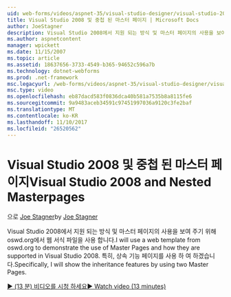 ```yaml
---
uid: web-forms/videos/aspnet-35/visual-studio-designer/visual-studio-2008-and-nested-masterpages
title: Visual Studio 2008 및 중첩 된 마스터 페이지 | Microsoft Docs
author: JoeStagner
description: Visual Studio 2008에서 지원 되는 방식 및 마스터 페이지의 사용을 보여 주기 위해 oswd.org에서 웹 서식 파일을 사용 합니다. 특히, th 살펴보겠습니다...
ms.author: aspnetcontent
manager: wpickett
ms.date: 11/15/2007
ms.topic: article
ms.assetid: 18637656-3733-4549-b365-94652c596a7b
ms.technology: dotnet-webforms
ms.prod: .net-framework
msc.legacyurl: /web-forms/videos/aspnet-35/visual-studio-designer/visual-studio-2008-and-nested-masterpages
msc.type: video
ms.openlocfilehash: eb87dacd583f0836dca40b581a7535b8a8115fe6
ms.sourcegitcommit: 9a9483aceb34591c97451997036a9120c3fe2baf
ms.translationtype: MT
ms.contentlocale: ko-KR
ms.lasthandoff: 11/10/2017
ms.locfileid: "26520562"
---
```

<a name="visual-studio-2008-and-nested-masterpages"></a><span data-ttu-id="78673-104">Visual Studio 2008 및 중첩 된 마스터 페이지</span><span class="sxs-lookup"><span data-stu-id="78673-104">Visual Studio 2008 and Nested Masterpages</span></span>
====================
<span data-ttu-id="78673-105">으로 [Joe Stagner](https://github.com/JoeStagner)</span><span class="sxs-lookup"><span data-stu-id="78673-105">by [Joe Stagner](https://github.com/JoeStagner)</span></span>

<span data-ttu-id="78673-106">Visual Studio 2008에서 지원 되는 방식 및 마스터 페이지의 사용을 보여 주기 위해 oswd.org에서 웹 서식 파일을 사용 합니다.</span><span class="sxs-lookup"><span data-stu-id="78673-106">I will use a web template from oswd.org to demonstrate the use of Master Pages and how they are supported in Visual Studio 2008.</span></span> <span data-ttu-id="78673-107">특히, 상속 기능 페이지를 사용 하 여 하겠습니다.</span><span class="sxs-lookup"><span data-stu-id="78673-107">Specifically, I will show the inheritance features by using two Master Pages.</span></span>

[<span data-ttu-id="78673-108">&#9654; (13 분) 비디오를 시청 하세요</span><span class="sxs-lookup"><span data-stu-id="78673-108">&#9654; Watch video (13 minutes)</span></span>](https://channel9.msdn.com/Blogs/ASP-NET-Site-Videos/visual-studio-2008-and-nested-masterpages)
